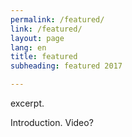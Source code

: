 ```yaml
---
permalink: /featured/
link: /featured/
layout: page
lang: en
title: featured
subheading: featured 2017

---
```


excerpt.

<!-- more -->

Introduction. Video?